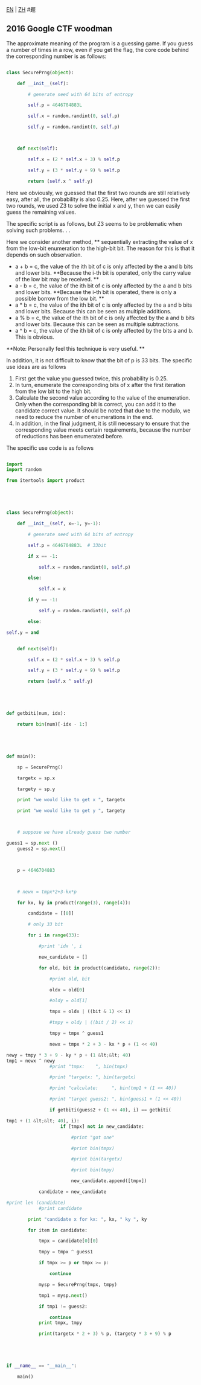 [EN](./challenge.md) | [ZH](./challenge-zh.md)
#题


## 2016 Google CTF woodman



The approximate meaning of the program is a guessing game. If you guess a number of times in a row, even if you get the flag, the core code behind the corresponding number is as follows:


```python

class SecurePrng(object):

    def __init__(self):

        # generate seed with 64 bits of entropy

        self.p = 4646704883L

        self.x = random.randint(0, self.p)

        self.y = random.randint(0, self.p)



    def next(self):

        self.x = (2 * self.x + 3) % self.p

        self.y = (3 * self.y + 9) % self.p

        return (self.x ^ self.y)

```



Here we obviously, we guessed that the first two rounds are still relatively easy, after all, the probability is also 0.25. Here, after we guessed the first two rounds, we used Z3 to solve the initial x and y, then we can easily guess the remaining values.


The specific script is as follows, but Z3 seems to be problematic when solving such problems. . .


Here we consider another method, ** sequentially extracting the value of x from the low-bit enumeration to the high-bit bit. The reason for this is that it depends on such observation.


- a + b = c, the value of the ith bit of c is only affected by the a and b bits and lower bits. **Because the i-th bit is operated, only the carry value of the low bit may be received. **
- a - b = c, the value of the ith bit of c is only affected by the a and b bits and lower bits. **Because the i-th bit is operated, there is only a possible borrow from the low bit. **
- a * b = c, the value of the ith bit of c is only affected by the a and b bits and lower bits. Because this can be seen as multiple additions.
- a % b = c, the value of the ith bit of c is only affected by the a and b bits and lower bits. Because this can be seen as multiple subtractions.
- a ^ b = c, the value of the ith bit of c is only affected by the bits a and b. This is obvious.


**Note: Personally feel this technique is very useful. **


In addition, it is not difficult to know that the bit of p is 33 bits. The specific use ideas are as follows


1. First get the value you guessed twice, this probability is 0.25.
2. In turn, enumerate the corresponding bits of x after the first iteration from the low bit to the high bit.
3. Calculate the second value according to the value of the enumeration. Only when the corresponding bit is correct, you can add it to the candidate correct value. It should be noted that due to the modulo, we need to reduce the number of enumerations in the end.
4. In addition, in the final judgment, it is still necessary to ensure that the corresponding value meets certain requirements, because the number of reductions has been enumerated before.


The specific use code is as follows


```python

import
import random

from itertools import product





class SecurePrng(object):

    def __init__(self, x=-1, y=-1):

        # generate seed with 64 bits of entropy

        self.p = 4646704883L  # 33bit

        if x == -1:

            self.x = random.randint(0, self.p)

        else:

            self.x = x

        if y == -1:

            self.y = random.randint(0, self.p)

        else:

self.y = and


    def next(self):

        self.x = (2 * self.x + 3) % self.p

        self.y = (3 * self.y + 9) % self.p

        return (self.x ^ self.y)





def getbiti(num, idx):

    return bin(num)[-idx - 1:]





def main():

    sp = SecurePrng()

    targetx = sp.x

    targety = sp.y

    print "we would like to get x ", targetx

    print "we would like to get y ", targety



    # suppose we have already guess two number

guess1 = sp.next ()
    guess2 = sp.next()



    p = 4646704883



    # newx = tmpx*2+3-kx*p

    for kx, ky in product(range(3), range(4)):

        candidate = [[0]]

        # only 33 bit

        for i in range(33):

            #print 'idx ', i

            new_candidate = []

            for old, bit in product(candidate, range(2)):

                #print old, bit

                oldx = old[0]

                #oldy = old[1]

                tmpx = oldx | ((bit & 1) << i)

                #tmpy = oldy | ((bit / 2) << i)

                tmpy = tmpx ^ guess1

                newx = tmpx * 2 + 3 - kx * p + (1 << 40)

newy = tmpy * 3 + 9 - ky * p + (1 &lt;&lt; 40)
tmp1 = newx ^ newy
                #print "tmpx:    ", bin(tmpx)

                #print "targetx: ", bin(targetx)

                #print "calculate:     ", bin(tmp1 + (1 << 40))

                #print "target guess2: ", bin(guess1 + (1 << 40))

                if getbiti(guess2 + (1 << 40), i) == getbiti(

tmp1 + (1 &lt;&lt; 40), i):
                    if [tmpx] not in new_candidate:

                        #print "got one"

                        #print bin(tmpx)

                        #print bin(targetx)

                        #print bin(tmpy)

                        new_candidate.append([tmpx])

            candidate = new_candidate

#print len (candidate)
            #print candidate

        print "candidate x for kx: ", kx, " ky ", ky

        for item in candidate:

            tmpx = candidate[0][0]

            tmpy = tmpx ^ guess1

            if tmpx >= p or tmpx >= p:

                continue

            mysp = SecurePrng(tmpx, tmpy)

            tmp1 = mysp.next()

            if tmp1 != guess2:

                continue
            print tmpx, tmpy

            print(targetx * 2 + 3) % p, (targety * 3 + 9) % p





if __name__ == "__main__":

    main()

```


